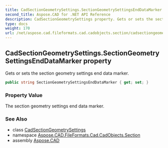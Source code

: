 ```yaml
---
title: CadSectionGeometrySettings.SectionGeometrySettingsEndDataMarker
second_title: Aspose.CAD for .NET API Reference
description: CadSectionGeometrySettings property. Gets or sets the section geometry settings end data marker
type: docs
weight: 170
url: /net/aspose.cad.fileformats.cad.cadobjects.section/cadsectiongeometrysettings/sectiongeometrysettingsenddatamarker/
---
```

## CadSectionGeometrySettings.SectionGeometrySettingsEndDataMarker property

Gets or sets the section geometry settings end data marker.

```csharp
public string SectionGeometrySettingsEndDataMarker { get; set; }
```

### Property Value

The section geometry settings end data marker.

### See Also

* class [CadSectionGeometrySettings](../)
* namespace [Aspose.CAD.FileFormats.Cad.CadObjects.Section](../../../aspose.cad.fileformats.cad.cadobjects.section/)
* assembly [Aspose.CAD](../../../)


